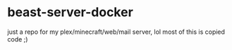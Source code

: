 # beast-server-docker
just a repo for my plex/minecraft/web/mail server, lol most of this is copied code ;)
